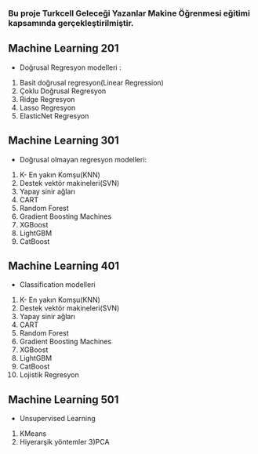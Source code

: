 ### Bu proje Turkcell Geleceği Yazanlar Makine Öğrenmesi eğitimi kapsamında gerçekleştirilmiştir.  


## Machine Learning 201 
- Doğrusal Regresyon modelleri :
1) Basit doğrusal regresyon(Linear Regression)
2) Çoklu Doğrusal Regresyon
3) Ridge Regresyon
4) Lasso Regresyon
5) ElasticNet Regresyon


## Machine Learning 301 
- Doğrusal olmayan regresyon modelleri:
1) K- En yakın Komşu(KNN)
2) Destek vektör makineleri(SVN)
3) Yapay sinir ağları
4) CART
5) Random Forest
6) Gradient Boosting Machines
7) XGBoost
8) LightGBM
9) CatBoost

## Machine Learning 401 
- Classification modelleri
1) K- En yakın Komşu(KNN)
2) Destek vektör makineleri(SVN)
3) Yapay sinir ağları
4) CART
5) Random Forest
6) Gradient Boosting Machines
7) XGBoost
8) LightGBM
9) CatBoost
10) Lojistik Regresyon


## Machine Learning 501
- Unsupervised Learning
1) KMeans 
2) Hiyerarşik yöntemler
3)PCA
